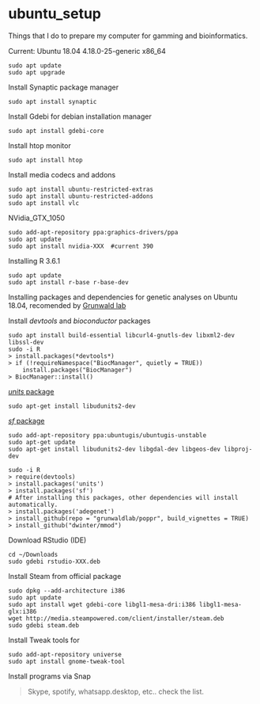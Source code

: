 # ubuntu_setup
Things that I do to prepare my computer for gamming and bioinformatics.

Current: Ubuntu 18.04 4.18.0-25-generic x86_64 

```
sudo apt update
sudo apt upgrade
```

Install Synaptic package manager
```
sudo apt install synaptic
```
Install Gdebi for debian installation manager
```
sudo apt install gdebi-core
```

Install htop monitor
```
sudo apt install htop
```

Install media codecs and addons
```
sudo apt install ubuntu-restricted-extras
sudo apt install ubuntu-restricted-addons
sudo apt install vlc
```

NVidia_GTX_1050
```
sudo add-apt-repository ppa:graphics-drivers/ppa
sudo apt update
sudo apt install nvidia-XXX  #current 390
```

Installing R 3.6.1
```
sudo apt update
sudo apt install r-base r-base-dev
```

Installing packages and dependencies for genetic analyses on Ubuntu 18.04, recomended by [Grunwald lab](https://grunwaldlab.github.io/)

Install *devtools* and *bioconductor* packages
```
sudo apt install build-essential libcurl4-gnutls-dev libxml2-dev libssl-dev
sudo -i R
> install.packages(*devtools*)
> if (!requireNamespace("BiocManager", quietly = TRUE))
    install.packages("BiocManager")
> BiocManager::install()
```
[*units* package](https://github.com/r-quantities/units)
```
sudo apt-get install libudunits2-dev
```
[*sf* package](https://github.com/r-spatial/sf)
```
sudo add-apt-repository ppa:ubuntugis/ubuntugis-unstable
sudo apt-get update
sudo apt-get install libudunits2-dev libgdal-dev libgeos-dev libproj-dev 
```
```
sudo -i R
> require(devtools)
> install.packages('units')
> install.packages('sf')
# After installing this packages, other dependencies will install automatically.
> install.packages('adegenet')
> install_github(repo = "grunwaldlab/poppr", build_vignettes = TRUE)
> install_github("dwinter/mmod")
```

Download RStudio (IDE)
```
cd ~/Downloads
sudo gdebi rstudio-XXX.deb
```

Install Steam from official package
```
sudo dpkg --add-architecture i386
sudo apt update
sudo apt install wget gdebi-core libgl1-mesa-dri:i386 libgl1-mesa-glx:i386
wget http://media.steampowered.com/client/installer/steam.deb
sudo gdebi steam.deb
```

Install Tweak tools for  
```
sudo add-apt-repository universe
sudo apt install gnome-tweak-tool
```


Install programs via Snap
> Skype, spotify, whatsapp.desktop, etc.. check the list.

